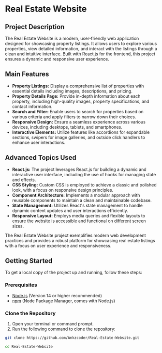 # Real Estate Website

## Project Description

The Real Estate Website is a modern, user-friendly web application designed for showcasing property listings. It allows users to explore various properties, view detailed information, and interact with the listings through a clean and intuitive interface. Built with React.js for the frontend, this project ensures a dynamic and responsive user experience.

## Main Features

- **Property Listings:** Display a comprehensive list of properties with essential details including images, descriptions, and pricing.
- **Property Details Page:** Provide in-depth information about each property, including high-quality images, property specifications, and contact information.
- **Search and Filter:** Enable users to search for properties based on various criteria and apply filters to narrow down their choices.
- **Responsive Design:** Ensure a seamless experience across various devices, including desktops, tablets, and smartphones.
- **Interactive Elements:** Utilize features like accordions for expandable sections, swipers for image galleries, and outside click handlers to enhance user interactions.

## Advanced Topics Used

- **React.js:** The project leverages React.js for building a dynamic and interactive user interface, including the use of hooks for managing state and effects.
- **CSS Styling:** Custom CSS is employed to achieve a classic and polished look, with a focus on responsive design principles.
- **Component Architecture:** Implements a modular approach with reusable components to maintain a clean and maintainable codebase.
- **State Management:** Utilizes React's state management to handle dynamic content updates and user interactions efficiently.
- **Responsive Layout:** Employs media queries and flexible layouts to ensure the website is accessible and functional on different screen sizes.

The Real Estate Website project exemplifies modern web development practices and provides a robust platform for showcasing real estate listings with a focus on user experience and responsiveness.


## Getting Started

To get a local copy of the project up and running, follow these steps:

### Prerequisites

- [Node.js](https://nodejs.org/) (Version 14 or higher recommended)
- [npm](https://www.npmjs.com/) (Node Package Manager, comes with Node.js)

### Clone the Repository

1. Open your terminal or command prompt.
2. Run the following command to clone the repository:
```bash
git clone https://github.com/Ankzcoder/Real-Estate-Website.git
```
```bash
cd Real-Estate-Website
```

   




